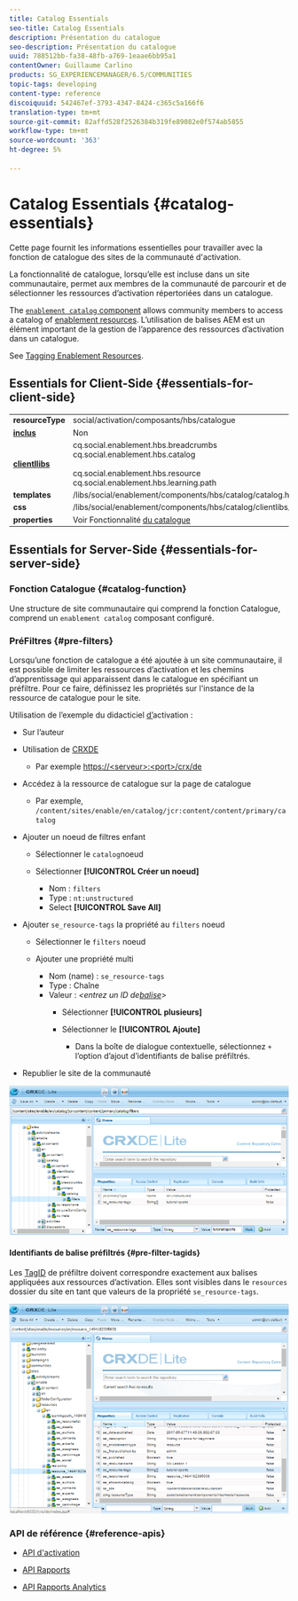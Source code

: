 ```yaml
---
title: Catalog Essentials
seo-title: Catalog Essentials
description: Présentation du catalogue
seo-description: Présentation du catalogue
uuid: 788512bb-fa38-48fb-a769-1eaae6bb95a1
contentOwner: Guillaume Carlino
products: SG_EXPERIENCEMANAGER/6.5/COMMUNITIES
topic-tags: developing
content-type: reference
discoiquuid: 542467ef-3793-4347-8424-c365c5a166f6
translation-type: tm+mt
source-git-commit: 82affd528f2526384b319fe89082e0f574ab5855
workflow-type: tm+mt
source-wordcount: '363'
ht-degree: 5%

---
```



# Catalog Essentials {#catalog-essentials}

Cette page fournit les informations essentielles pour travailler avec la fonction de catalogue des sites de la communauté d&#39;activation.

La fonctionnalité de catalogue, lorsqu’elle est incluse dans un site communautaire, permet aux membres de la communauté de parcourir et de sélectionner les ressources d’activation répertoriées dans un catalogue.

The [ `enablement catalog` component](catalog.md) allows community members to access a catalog of [enablement resources](resources.md). L’utilisation de balises AEM est un élément important de la gestion de l’apparence des ressources d’activation dans un catalogue.

See [Tagging Enablement Resources](tag-resources.md).

## Essentials for Client-Side {#essentials-for-client-side}

<table>
 <tbody>
  <tr>
   <td> <strong>resourceType</strong></td>
   <td>social/activation/composants/hbs/catalogue</td>
  </tr>
  <tr>
   <td> <a href="scf.md#add-or-include-a-communities-component"><strong>inclus</strong></a></td>
   <td>Non</td>
  </tr>
  <tr>
   <td> <a href="clientlibs.md"><strong>clientllibs</strong></a></td>
   <td>cq.social.enablement.hbs.breadcrumbs<br /> cq.social.enablement.hbs.catalog<br /><br /> cq.social.enablement.hbs.resource cq.social.enablement.hbs.learning.path</td>
  </tr>
  <tr>
   <td> <strong>templates</strong></td>
   <td> /libs/social/enablement/components/hbs/catalog/catalog.hbs<br /> </td>
  </tr>
  <tr>
   <td> <strong>css</strong></td>
   <td> /libs/social/enablement/components/hbs/catalog/clientlibs/catalog.css</td>
  </tr>
  <tr>
   <td><strong> properties</strong></td>
   <td>Voir Fonctionnalité <a href="catalog.md">du catalogue</a></td>
  </tr>
 </tbody>
</table>

## Essentials for Server-Side {#essentials-for-server-side}

### Fonction Catalogue {#catalog-function}

Une structure de site communautaire qui comprend la fonction [](functions.md#catalog-function)Catalogue, comprend un `enablement catalog` composant configuré.

### PréFiltres {#pre-filters}

Lorsqu’une fonction de catalogue a été ajoutée à un site communautaire, il est possible de limiter les ressources d’activation et les chemins d’apprentissage qui apparaissent dans le catalogue en spécifiant un préfiltre. Pour ce faire, définissez les propriétés sur l&#39;instance de la ressource de catalogue pour le site.

Utilisation de l’exemple du didacticiel [d’](getting-started-enablement.md)activation :

* Sur l’auteur
* Utilisation de [CRXDE](../../help/sites-developing/developing-with-crxde-lite.md)

   * Par exemple [https://&lt;serveur>:&lt;port>/crx/de](http://localhost:4502/crx/de)

* Accédez à la ressource de catalogue sur la page de catalogue

   * Par exemple, `/content/sites/enable/en/catalog/jcr:content/content/primary/catalog`

* Ajouter un noeud de filtres enfant

   * Sélectionner le `catalog`noeud
   * Sélectionner **[!UICONTROL Créer un noeud]**

      * Nom : `filters`
      * Type : `nt:unstructured`
      * Select **[!UICONTROL Save All]**

* Ajouter `se_resource-tags` la propriété au `filters` noeud

   * Sélectionner le `filters` noeud
   * Ajouter une propriété multi

      * Nom (name) : `se_resource-tags`
      * Type : Chaîne
      * Valeur : *&lt;entrez un ID de[balise](#pre-filter-tagids)>*
         * Sélectionner **[!UICONTROL plusieurs]**
         * Sélectionner le **[!UICONTROL Ajoute]**

            * Dans la boîte de dialogue contextuelle, sélectionnez `+` l’option d’ajout d’identifiants de balise préfiltrés.

* Republier le site de la communauté

![chlimage_1-189](assets/chlimage_1-189.png)

#### Identifiants de balise préfiltrés {#pre-filter-tagids}

Les [TagID](../../help/sites-developing/framework.md#tagid) de préfiltre doivent correspondre exactement aux balises appliquées aux ressources d’activation. Elles sont visibles dans le `resources` dossier du site en tant que valeurs de la propriété `se_resource-tags`.

![chlimage_1-190](assets/chlimage_1-190.png)

### API de référence {#reference-apis}

* [API d&#39;activation](https://helpx.adobe.com/experience-manager/6-5/sites/developing/using/reference-materials/javadoc/com/adobe/cq/social/enablement/client/api/package-summary.html)

* [API Rapports](https://helpx.adobe.com/experience-manager/6-5/sites/developing/using/reference-materials/javadoc/com/adobe/cq/social/enablement/client/reporting/api/package-summary.html)

* [API Rapports Analytics](https://helpx.adobe.com/experience-manager/6-5/sites/developing/using/reference-materials/javadoc/com/adobe/cq/social/enablement/client/reporting/analytics/api/package-summary.html)

